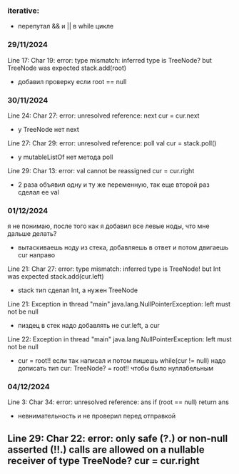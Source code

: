 ### iterative:
- перепутал && и || в while цикле

### 29/11/2024
Line 17: Char 19: error: type mismatch: inferred type is TreeNode? but TreeNode was expected
stack.add(root)
- добавил проверку если root == null

### 30/11/2024
Line 24: Char 27: error: unresolved reference: next
cur = cur.next
- у TreeNode нет next

Line 27: Char 29: error: unresolved reference: poll
val cur = stack.poll()
- у mutableListOf нет метода poll

Line 29: Char 13: error: val cannot be reassigned
cur = cur.right
- 2 раза объявил одну и ту же переменную, так еще второй раз сделал ее val

### 01/12/2024
я не понимаю, после того как я добавил все левые ноды, что мне дальше делать?
- вытаскиваешь ноду из стека, добавляешь в ответ и потом двигаешь cur направо

Line 21: Char 27: error: type mismatch: inferred type is TreeNode! but Int was expected
stack.add(cur.left)
- stack тип сделал Int, а нужен TreeNode

Line 21: Exception in thread "main" java.lang.NullPointerException: left must not be null
- пиздец в стек надо добавлять не cur.left, а cur

Line 22: Exception in thread "main" java.lang.NullPointerException: left must not be null
- cur = root!! если так написал и потом пишешь while(cur != null) надо дописать тип
cur: TreeNode? = root!! чтобы было нуллабельным

### 04/12/2024
Line 3: Char 34: error: unresolved reference: ans
if (root == null) return ans
- невнимательность и не проверил перед отправкой

Line 29: Char 22: error: only safe (?.) or non-null asserted (!!.) calls are allowed on a nullable receiver of type TreeNode?
cur = cur.right
- 